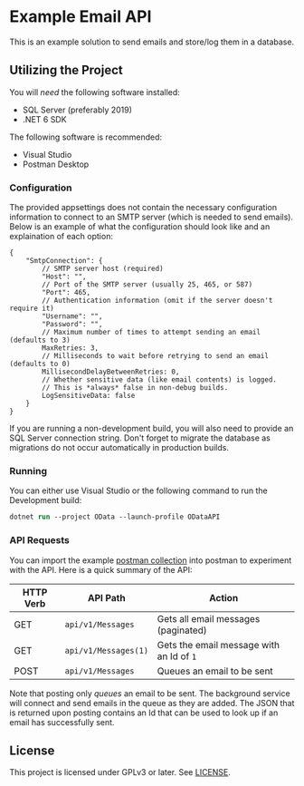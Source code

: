# Example Email API
This is an example solution to send emails and store/log them in a database.

## Utilizing the Project
You will *need* the following software installed:
* SQL Server (preferably 2019)
* .NET 6 SDK

The following software is recommended:
* Visual Studio
* Postman Desktop

### Configuration
The provided appsettings does not contain the necessary configuration
information to connect to an SMTP server (which is needed to send emails).
Below is an example of what the configuration should look like and an
explaination of each option:
```json5
{
    "SmtpConnection": {
        // SMTP server host (required)
        "Host": "",
        // Port of the SMTP server (usually 25, 465, or 587)
        "Port": 465,
        // Authentication information (omit if the server doesn't require it)
        "Username": "",
        "Password": "",
        // Maximum number of times to attempt sending an email (defaults to 3)
        MaxRetries: 3,
        // Milliseconds to wait before retrying to send an email (defaults to 0)
        MillisecondDelayBetweenRetries: 0,
        // Whether sensitive data (like email contents) is logged.
        // This is *always* false in non-debug builds.
        LogSensitiveData: false
    }
}
```

If you are running a non-development build, you will also need to provide an
SQL Server connection string. Don't forget to migrate the database as
migrations do not occur automatically in production builds.

### Running

You can either use Visual Studio or the following command to run the Development
build:
```ps
dotnet run --project OData --launch-profile ODataAPI
```

### API Requests

You can import the example [postman collection](API%20Examples.postman_collection.json)
into postman to experiment with the API. Here is a quick summary of the API:

| HTTP Verb | API Path             | Action                                   |
|-----------|----------------------|------------------------------------------|
| GET       | `api/v1/Messages`    | Gets all email messages (paginated)      |
| GET       | `api/v1/Messages(1)` | Gets the email message with an Id of `1` |
| POST      | `api/v1/Messages`    | Queues an email to be sent               |

Note that posting only *queues* an email to be sent. The background service will
connect and send emails in the queue as they are added. The JSON that is returned
upon posting contains an Id that can be used to look up if an email has
successfully sent.

## License
This project is licensed under GPLv3 or later. See [LICENSE](LICENSE).
